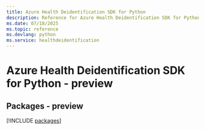 ```yaml
---
title: Azure Health Deidentification SDK for Python
description: Reference for Azure Health Deidentification SDK for Python
ms.date: 07/18/2025
ms.topic: reference
ms.devlang: python
ms.service: healthdeidentification
---
```

# Azure Health Deidentification SDK for Python - preview
## Packages - preview
[!INCLUDE [packages](health-deidentification-index.md)]